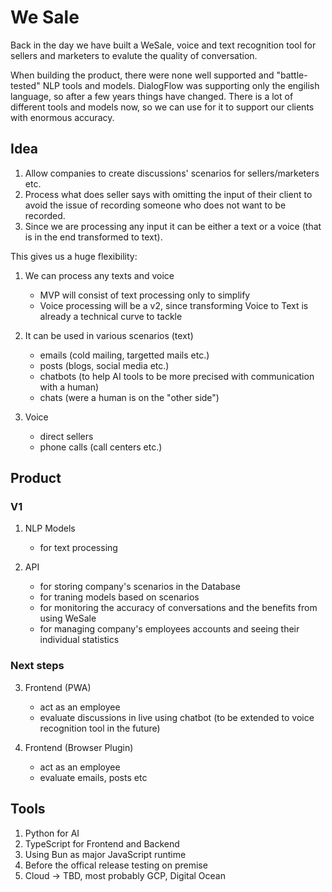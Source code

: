 # We Sale

Back in the day we have built a WeSale, voice and text recognition tool for sellers and marketers to evalute the quality of conversation.

When building the product, there were none well supported and "battle-tested" NLP tools and models.
DialogFlow was supporting only the engilish language, so after a few years things have changed.
There is a lot of different tools and models now, so we can use for it to support our clients with enormous accuracy.

## Idea

1. Allow companies to create discussions' scenarios for sellers/marketers etc.
2. Process what does seller says with omitting the input of their client to avoid the issue of recording someone who does not want to be recorded.
3. Since we are processing any input it can be either a text or a voice (that is in the end transformed to text).

This gives us a huge flexibility:
1. We can process any texts and voice
    - MVP will consist of text processing only to simplify
    - Voice processing will be a v2, since transforming Voice to Text is already a technical curve to tackle

2. It can be used in various scenarios (text)
    - emails (cold mailing, targetted mails etc.)
    - posts (blogs, social media etc.)
    - chatbots (to help AI tools to be more precised with communication with a human)
    - chats (were a human is on the "other side")

3. Voice
    - direct sellers
    - phone calls (call centers etc.)

## Product

### V1

1. NLP Models
    - for text processing

2. API
    - for storing company's scenarios in the Database
    - for traning models based on scenarios
    - for monitoring the accuracy of conversations and the benefits from using WeSale
    - for managing company's employees accounts and seeing their individual statistics

### Next steps

3. Frontend (PWA)
    - act as an employee
    - evaluate discussions in live using chatbot (to be extended to voice recognition tool in the future)

4. Frontend (Browser Plugin)
    - act as an employee
    - evaluate emails, posts etc

## Tools

1. Python for AI
2. TypeScript for Frontend and Backend
3. Using Bun as major JavaScript runtime
4. Before the offical release testing on premise
4. Cloud -> TBD, most probably GCP, Digital Ocean